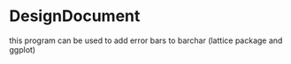 # DesignDocument
this program can be used to add error bars to barchar (lattice package and ggplot)
